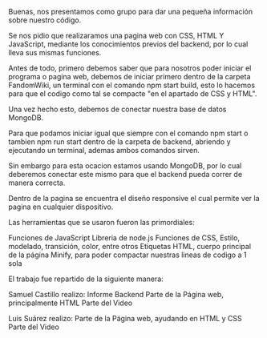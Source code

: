Buenas, nos presentamos como grupo para dar una pequeña información sobre nuestro código.

Se nos pidio que realizaramos una pagina web con CSS, HTML Y JavaScript, mediante los conocimientos previos del backend, por lo cual lleva sus mismas funciones.

Antes de todo, primero debemos saber que para nosotros poder iniciar el programa o pagina web, debemos de iniciar primero dentro de la carpeta FandomWiki, un terminal con el comando npm start build, esto lo hacemos para que el codigo como tal se compacte "en el apartado de CSS y HTML".

Una vez hecho esto, debemos de conectar nuestra base de datos MongoDB.

Para que podamos iniciar igual que siempre con el comando npm start o tambien npm run start dentro de la carpeta de backend, abriendo y ejecutando un terminal, ademas ambos comandos sirven.

Sin embargo para esta ocacion estamos usando MongoDB, por lo cual deberemos conectar este mismo para que el backend pueda correr de manera correcta.

Dentro de la pagina se encuentra el diseño responsive el cual permite ver la pagina en cualquier dispositivo.

Las herramientas que se usaron fueron las primordiales:

Funciones de JavaScript
Libreria de node.js
Funciones de CSS, Estilo, modelado, transición, color, entre otros
Etiquetas HTML, cuerpo principal de la página
Minify, para poder compactar nuestras lineas de codigo a 1 sola

El trabajo fue repartido de la siguiente manera:

Samuel Castillo realizo:
Informe
Backend
Parte de la Página web, principalmente HTML
Parte del Video

Luis Suárez realizo:
Parte de la Página web, ayudando en HTML y CSS
Parte del Video
